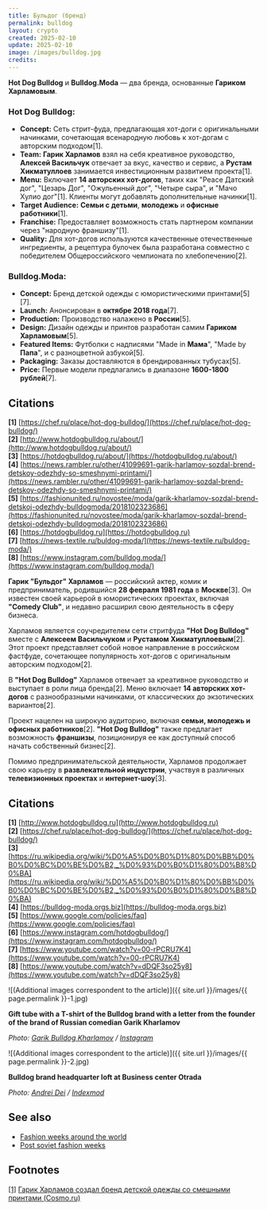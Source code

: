 ```yaml
---
title: Бульдог (бренд)
permalink: bulldog
layout: crypto
created: 2025-02-10
update: 2025-02-10
image: /images/bulldog.jpg
credits:
---
```


**Hot Dog Bulldog** и **Bulldog.Moda** — два бренда, основанные **Гариком Харламовым**.

### **Hot Dog Bulldog:**
*   **Concept:** Сеть стрит-фуда, предлагающая хот-доги с оригинальными начинками, сочетающая всенародную любовь к хот-догам с авторским подходом[1].
*   **Team:** **Гарик Харламов** взял на себя креативное руководство, **Алексей Васильчук** отвечает за вкус, качество и сервис, а **Рустам Хикматуллоев** занимается инвестиционным развитием проекта[1].
*   **Menu:** Включает **14 авторских хот-догов**, таких как "Реасе Датский дог", "Цезарь Дог", "Ожульенный дог", "Четыре сыра", и "Мачо Хулио дог"[1]. Клиенты могут добавлять дополнительные начинки[1].
*   **Target Audience:** **Семьи с детьми**, **молодежь** и **офисные работники**[1].
*   **Franchise:** Предоставляет возможность стать партнером компании через "народную франшизу"[1].
*   **Quality:** Для хот-догов используются качественные отечественные ингредиенты, а рецептура булочек была разработана совместно с победителем Общероссийского чемпионата по хлебопечению[2].

### **Bulldog.Moda:**
*   **Concept:** Бренд детской одежды с юмористическими принтами[5][7].
*   **Launch:** Анонсирован в **октябре 2018 года**[7].
*   **Production:** Производство налажено в **России**[5].
*   **Design:** Дизайн одежды и принтов разработан самим **Гариком Харламовым**[5].
*   **Featured Items:**  Футболки с надписями "Made in **Мама**", "Made by **Папа**", и с разноцветной азбукой[5].
*   **Packaging:** Заказы доставляются в брендированных тубусах[5].
*   **Price:** Первые модели предлагались в диапазоне **1600-1800 рублей**[7].

## Citations

**[1]** [https://chef.ru/place/hot-dog-bulldog/](https://chef.ru/place/hot-dog-bulldog/)  
**[2]** [http://www.hotdogbulldog.ru/about/](http://www.hotdogbulldog.ru/about/)  
**[3]** [https://hotdogbulldog.ru/about/](https://hotdogbulldog.ru/about/)  
**[4]** [https://news.rambler.ru/other/41099691-garik-harlamov-sozdal-brend-detskoy-odezhdy-so-smeshnymi-printami/](https://news.rambler.ru/other/41099691-garik-harlamov-sozdal-brend-detskoy-odezhdy-so-smeshnymi-printami/)  
**[5]** [https://fashionunited.ru/novostee/moda/garik-kharlamov-sozdal-brend-detskoj-odezhdy-bulldogmoda/2018102323686](https://fashionunited.ru/novostee/moda/garik-kharlamov-sozdal-brend-detskoj-odezhdy-bulldogmoda/2018102323686)  
**[6]** [https://hotdogbulldog.ru](https://hotdogbulldog.ru)  
**[7]** [https://news-textile.ru/buldog-moda/](https://news-textile.ru/buldog-moda/)  
**[8]** [https://www.instagram.com/bulldog.moda/](https://www.instagram.com/bulldog.moda/)

**Гарик "Бульдог" Харламов** — российский актер, комик и предприниматель, родившийся **28 февраля 1981 года** в **Москве**[3]. Он известен своей карьерой в юмористических проектах, включая **"Comedy Club"**, и недавно расширил свою деятельность в сферу бизнеса.

Харламов является соучредителем сети стритфуда **"Hot Dog Bulldog"** вместе с **Алексеем Васильчуком** и **Рустамом Хикматуллоевым**[2]. Этот проект представляет собой новое направление в российском фастфуде, сочетающее популярность хот-догов с оригинальным авторским подходом[2].

В **"Hot Dog Bulldog"** Харламов отвечает за креативное руководство и выступает в роли лица бренда[2]. Меню включает **14 авторских хот-догов** с разнообразными начинками, от классических до экзотических вариантов[2].

Проект нацелен на широкую аудиторию, включая **семьи, молодежь и офисных работников**[2]. **"Hot Dog Bulldog"** также предлагает возможность **франшизы**, позиционируя ее как доступный способ начать собственный бизнес[2].

Помимо предпринимательской деятельности, Харламов продолжает свою карьеру в **развлекательной индустрии**, участвуя в различных **телевизионных проектах** и **интернет-шоу**[3].

## Citations

**[1]** [http://www.hotdogbulldog.ru](http://www.hotdogbulldog.ru)  
**[2]** [https://chef.ru/place/hot-dog-bulldog/](https://chef.ru/place/hot-dog-bulldog/)  
**[3]** [https://ru.wikipedia.org/wiki/%D0%A5%D0%B0%D1%80%D0%BB%D0%B0%D0%BC%D0%BE%D0%B2,_%D0%93%D0%B0%D1%80%D0%B8%D0%BA](https://ru.wikipedia.org/wiki/%D0%A5%D0%B0%D1%80%D0%BB%D0%B0%D0%BC%D0%BE%D0%B2,_%D0%93%D0%B0%D1%80%D0%B8%D0%BA)  
**[4]** [https://bulldog-moda.orgs.biz](https://bulldog-moda.orgs.biz)  
**[5]** [https://www.google.com/policies/faq](https://www.google.com/policies/faq)  
**[6]** [https://www.instagram.com/hotdogbulldog/](https://www.instagram.com/hotdogbulldog/)  
**[7]** [https://www.youtube.com/watch?v=00-rPCRU7K4](https://www.youtube.com/watch?v=00-rPCRU7K4)  
**[8]** [https://www.youtube.com/watch?v=dDQF3so25y8](https://www.youtube.com/watch?v=dDQF3so25y8)  

![(Additional images correspondent to the article)]({{ site.url }}/images/{{ page.permalink }}-1.jpg)

**Gift tube with a T-shirt of the Bulldog brand with a letter from the founder of the brand of Russian comedian Garik Kharlamov**

*Photo: [Garik Bulldog Kharlamov](https://www.instagram.com/garikkharlamov) / [Instagram](https://www.instagram.com/garikkharlamov)*

![(Additional images correspondent to the article)]({{ site.url }}/images/{{ page.permalink }}-2.jpg)

**Bulldog brand headquarter loft at Business center Otrada**

*Photo: [Andrei Dei](bulldog) / [Indexmod](bulldog)*

## See also

+ [Fashion weeks around the world](fashion-weeks-around-the-world)  
+ [Post soviet fashion weeks](post-soviet-fashion-weeks)  

## Footnotes

[[1]](#a1) <span id="f1"></span> [Гарик Харламов создал бренд детской одежды со смешными принтами (Cosmo.ru)](https://www.cosmo.ru/stars/news/22-10-2018/garik-harlamov-sozdal-brend-detskoy-odezhdy-so-smeshnymi-printami/#part1)

<!-- Prompt:  
- Не менять язык статьи, сохранять оригинальный язык.  
- Если тема оформлена как "Имя Фамилия", заголовок должен быть "Фамилия, Имя".  
- Изменить title: A Template на основной топик в статье.  
- Создать permalink: на основе title.  
- Замени date: 2018-01-02 на created: текущую дату в таком же формате  
- Замени update: хххх-хх-хх текущую дату в таком же формате  
- Изменить заголовок раздела "Citations" на ## Citations.  
- Оформить ссылки в разделе "Citations" в формате: **[1]** [URL](URL).  
- При ссылке на источник в тексте, использовать формат: **[x]**, **[x]**.  
- Убедиться, что номера цитат соответствуют записям в разделе "Citations".  
- Сделать номера цитат кликабельными по указанному выше формату.  
- Добавить список связанных тем в том же формате.  
- Если есть списки - конвертируй их в таблицы  
- Выделяй даты, места, географические назавания, адреса, имена собственные **таким образом**  
- Использовать шаблон - "[Название темы](ссылка-на-тему)" для каждого пункта.  
- Раздел ## See also должен включаться автоматически в конец статьи.  
- Результат в md коде  
- Оставить этот Prompt после редактирования в конце кода.  
-->

